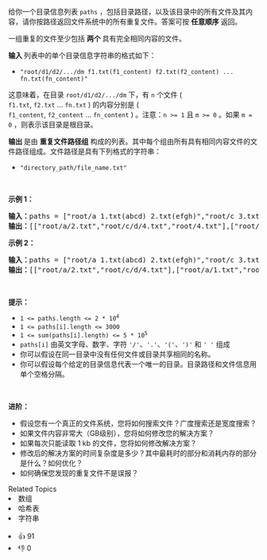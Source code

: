 <p>给你一个目录信息列表&nbsp;<code>paths</code> ，包括目录路径，以及该目录中的所有文件及其内容，请你按路径返回文件系统中的所有重复文件。答案可按 <strong>任意顺序</strong> 返回。</p>

<p>一组重复的文件至少包括 <strong>两个 </strong>具有完全相同内容的文件。</p>

<p><strong>输入 </strong>列表中的单个目录信息字符串的格式如下：</p>

<ul>
	<li><code>"root/d1/d2/.../dm f1.txt(f1_content) f2.txt(f2_content) ... fn.txt(fn_content)"</code></li>
</ul>

<p>这意味着，在目录&nbsp;<code>root/d1/d2/.../dm</code>&nbsp;下，有 <code>n</code> 个文件 ( <code>f1.txt</code>,&nbsp;<code>f2.txt</code>&nbsp;...&nbsp;<code>fn.txt</code> ) 的内容分别是 ( <code>f1_content</code>,&nbsp;<code>f2_content</code>&nbsp;...&nbsp;<code>fn_content</code> ) 。注意：<code>n &gt;= 1</code> 且 <code>m &gt;= 0</code> 。如果 <code>m = 0</code> ，则表示该目录是根目录。</p>

<p><strong>输出 </strong>是由 <strong>重复文件路径组</strong> 构成的列表。其中每个组由所有具有相同内容文件的文件路径组成。文件路径是具有下列格式的字符串：</p>

<ul>
	<li><code>"directory_path/file_name.txt"</code></li>
</ul>

<p>&nbsp;</p>

<p><strong>示例 1：</strong></p>

<pre>
<strong>输入：</strong>paths = ["root/a 1.txt(abcd) 2.txt(efgh)","root/c 3.txt(abcd)","root/c/d 4.txt(efgh)","root 4.txt(efgh)"]
<strong>输出：</strong>[["root/a/2.txt","root/c/d/4.txt","root/4.txt"],["root/a/1.txt","root/c/3.txt"]]
</pre>

<p><strong>示例 2：</strong></p>

<pre>
<strong>输入：</strong>paths = ["root/a 1.txt(abcd) 2.txt(efgh)","root/c 3.txt(abcd)","root/c/d 4.txt(efgh)"]
<strong>输出：</strong>[["root/a/2.txt","root/c/d/4.txt"],["root/a/1.txt","root/c/3.txt"]]
</pre>

<p>&nbsp;</p>

<p><strong>提示：</strong></p>

<ul>
	<li><code>1 &lt;= paths.length &lt;= 2 * 10<sup>4</sup></code></li>
	<li><code>1 &lt;= paths[i].length &lt;= 3000</code></li>
	<li><code>1 &lt;= sum(paths[i].length) &lt;= 5 * 10<sup>5</sup></code></li>
	<li><code>paths[i]</code> 由英文字母、数字、字符 <code>'/'</code>、<code>'.'</code>、<code>'('</code>、<code>')'</code> 和 <code>' '</code> 组成</li>
	<li>你可以假设在同一目录中没有任何文件或目录共享相同的名称。</li>
	<li>你可以假设每个给定的目录信息代表一个唯一的目录。目录路径和文件信息用单个空格分隔。</li>
</ul>

<p>&nbsp;</p>

<p><strong>进阶：</strong></p>

<ul>
	<li>假设您有一个真正的文件系统，您将如何搜索文件？广度搜索还是宽度搜索？</li>
	<li>如果文件内容非常大（GB级别），您将如何修改您的解决方案？</li>
	<li>如果每次只能读取 1 kb 的文件，您将如何修改解决方案？</li>
	<li>修改后的解决方案的时间复杂度是多少？其中最耗时的部分和消耗内存的部分是什么？如何优化？</li>
	<li>如何确保您发现的重复文件不是误报？</li>
</ul>
<div><div>Related Topics</div><div><li>数组</li><li>哈希表</li><li>字符串</li></div></div><br><div><li>👍 91</li><li>👎 0</li></div>